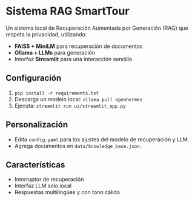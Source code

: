 # Sistema RAG SmartTour

Un sistema local de Recuperación Aumentada por Generación (RAG) que respeta la privacidad, utilizando:
- **FAISS + MiniLM** para recuperación de documentos
- **Ollama + LLMs** para generación
- Interfaz **Streamlit** para una interacción sencilla

## Configuración
1. `pip install -r requirements.txt`
2. Descarga un modelo local: `ollama pull openhermes`
3. Ejecuta: `streamlit run ui/streamlit_app.py`

## Personalización
- Edita `config.yaml` para los ajustes del modelo de recuperación y LLM.
- Agrega documentos en `data/knowledge_base.json`.

## Características
- Interruptor de recuperación
- Interfaz LLM solo local
- Respuestas multilingües y con tono cálido
